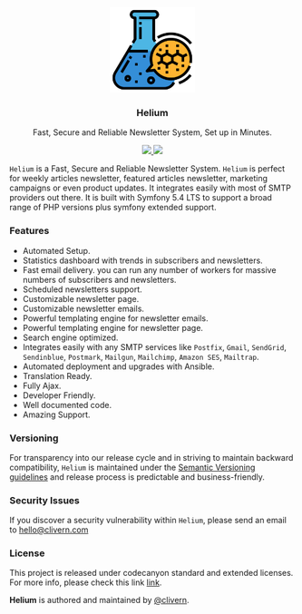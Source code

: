 <p align="center">
    <img alt="Logo" src="/public/static/logo.png?v=1.0.0" width="150" />
    <h3 align="center">Helium</h3>
    <p align="center">Fast, Secure and Reliable Newsletter System, Set up in Minutes.</p>
    <p align="center">
        <a href="https://github.com/Colvern/Helium/actions/workflows/php.yml">
            <img src="https://github.com/Colvern/Helium/actions/workflows/php.yml/badge.svg">
        </a>
        <a href="https://github.com/Colvern/Helium/blob/master/LICENSE">
            <img src="https://img.shields.io/badge/LICENSE-MIT-orange.svg">
        </a>
    </p>
</p>

`Helium` is a Fast, Secure and Reliable Newsletter System. `Helium` is perfect for weekly articles newsletter, featured articles newsletter, marketing campaigns or even product updates. It integrates easily with most of SMTP providers out there. It is built with Symfony 5.4 LTS to support a broad range of PHP versions plus symfony extended support.


### Features

- Automated Setup.
- Statistics dashboard with trends in subscribers and newsletters.
- Fast email delivery. you can run any number of workers for massive numbers of subscribers and newsletters.
- Scheduled newsletters support.
- Customizable newsletter page.
- Customizable newsletter emails.
- Powerful templating engine for newsletter emails.
- Powerful templating engine for newsletter page.
- Search engine optimized.
- Integrates easily with any SMTP services like `Postfix`, `Gmail`, `SendGrid`, `Sendinblue`, `Postmark`, `Mailgun`, `Mailchimp`, `Amazon SES`, `Mailtrap`.
- Automated deployment and upgrades with Ansible.
- Translation Ready.
- Fully Ajax.
- Developer Friendly.
- Well documented code.
- Amazing Support.


### Versioning

For transparency into our release cycle and in striving to maintain backward compatibility, `Helium` is maintained under the [Semantic Versioning guidelines](https://semver.org/) and release process is predictable and business-friendly.


### Security Issues

If you discover a security vulnerability within `Helium`, please send an email to [hello@clivern.com](mailto:hello@clivern.com)


### License

This project is released under codecanyon standard and extended licenses. For more info, please check this link [link](https://codecanyon.net/licenses/standard).

**Helium** is authored and maintained by [@clivern](http://github.com/Clivern).
